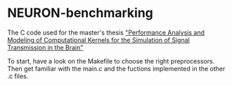 # NEURON-benchmarking
The C code used for the master's thesis ["Performance Analysis and Modeling of Computational Kernels for the Simulation of Signal Transmission in the Brain"](https://drive.google.com/file/d/0B_Dm2gxzxQ6VaklPSFJRSFItb0E/view?usp=sharing)

To start, have a look on the Makefile to choose the right preprocessors. Then get familiar with the main.c and the fuctions implemented in the other .c files.
